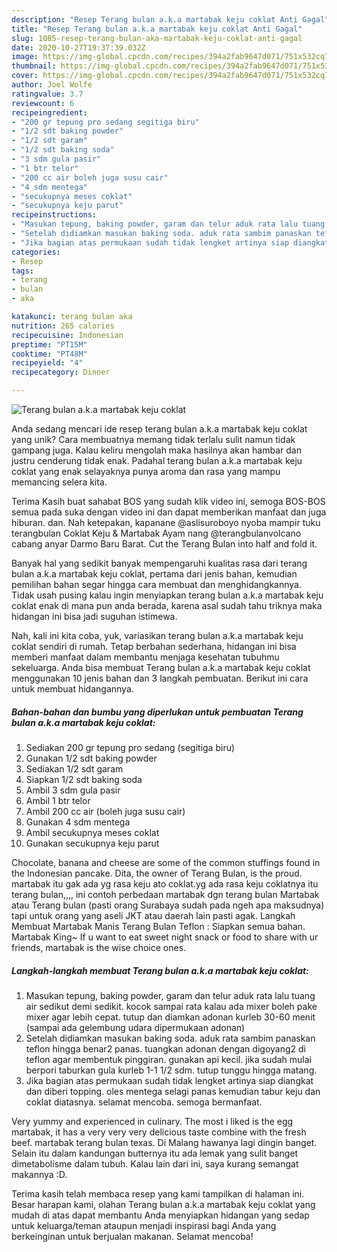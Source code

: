 ```yaml
---
description: "Resep Terang bulan a.k.a martabak keju coklat Anti Gagal"
title: "Resep Terang bulan a.k.a martabak keju coklat Anti Gagal"
slug: 1085-resep-terang-bulan-aka-martabak-keju-coklat-anti-gagal
date: 2020-10-27T19:37:39.032Z
image: https://img-global.cpcdn.com/recipes/394a2fab9647d071/751x532cq70/terang-bulan-aka-martabak-keju-coklat-foto-resep-utama.jpg
thumbnail: https://img-global.cpcdn.com/recipes/394a2fab9647d071/751x532cq70/terang-bulan-aka-martabak-keju-coklat-foto-resep-utama.jpg
cover: https://img-global.cpcdn.com/recipes/394a2fab9647d071/751x532cq70/terang-bulan-aka-martabak-keju-coklat-foto-resep-utama.jpg
author: Joel Wolfe
ratingvalue: 3.7
reviewcount: 6
recipeingredient:
- "200 gr tepung pro sedang segitiga biru"
- "1/2 sdt baking powder"
- "1/2 sdt garam"
- "1/2 sdt baking soda"
- "3 sdm gula pasir"
- "1 btr telor"
- "200 cc air boleh juga susu cair"
- "4 sdm mentega"
- "secukupnya meses coklat"
- "secukupnya keju parut"
recipeinstructions:
- "Masukan tepung, baking powder, garam dan telur aduk rata lalu tuang air sedikut demi sedikit. kocok sampai rata kalau ada mixer boleh pake mixer agar lebih cepat. tutup dan diamkan adonan kurleb 30-60 menit (sampai ada gelembung udara dipermukaan adonan)"
- "Setelah didiamkan masukan baking soda. aduk rata sambim panaskan teflon hingga benar2 panas. tuangkan adonan dengan digoyang2 di teflon agar membentuk pinggiran. gunakan api kecil. jika sudah mulai berpori taburkan gula kurleb 1-1 1/2 sdm. tutup tunggu hingga matang."
- "Jika bagian atas permukaan sudah tidak lengket artinya siap diangkat dan diberi topping. oles mentega selagi panas kemudian tabur keju dan coklat diatasnya. selamat mencoba. semoga bermanfaat."
categories:
- Resep
tags:
- terang
- bulan
- aka

katakunci: terang bulan aka 
nutrition: 265 calories
recipecuisine: Indonesian
preptime: "PT15M"
cooktime: "PT48M"
recipeyield: "4"
recipecategory: Dinner

---
```



![Terang bulan a.k.a martabak keju coklat](https://img-global.cpcdn.com/recipes/394a2fab9647d071/751x532cq70/terang-bulan-aka-martabak-keju-coklat-foto-resep-utama.jpg)

Anda sedang mencari ide resep terang bulan a.k.a martabak keju coklat yang unik? Cara membuatnya memang tidak terlalu sulit namun tidak gampang juga. Kalau keliru mengolah maka hasilnya akan hambar dan justru cenderung tidak enak. Padahal terang bulan a.k.a martabak keju coklat yang enak selayaknya punya aroma dan rasa yang mampu memancing selera kita.

Terima Kasih buat sahabat BOS yang sudah klik video ini, semoga BOS-BOS semua pada suka dengan video ini dan dapat memberikan manfaat dan juga hiburan. dan. Nah ketepakan, kapanane @aslisuroboyo nyoba mampir tuku terangbulan Coklat Keju &amp; Martabak Ayam nang @terangbulanvolcano cabang anyar Darmo Baru Barat. Cut the Terang Bulan into half and fold it.

Banyak hal yang sedikit banyak mempengaruhi kualitas rasa dari terang bulan a.k.a martabak keju coklat, pertama dari jenis bahan, kemudian pemilihan bahan segar hingga cara membuat dan menghidangkannya. Tidak usah pusing kalau ingin menyiapkan terang bulan a.k.a martabak keju coklat enak di mana pun anda berada, karena asal sudah tahu triknya maka hidangan ini bisa jadi suguhan istimewa.


Nah, kali ini kita coba, yuk, variasikan terang bulan a.k.a martabak keju coklat sendiri di rumah. Tetap berbahan sederhana, hidangan ini bisa memberi manfaat dalam membantu menjaga kesehatan tubuhmu sekeluarga. Anda bisa membuat Terang bulan a.k.a martabak keju coklat menggunakan 10 jenis bahan dan 3 langkah pembuatan. Berikut ini cara untuk membuat hidangannya.

<!--inarticleads1-->

##### Bahan-bahan dan bumbu yang diperlukan untuk pembuatan Terang bulan a.k.a martabak keju coklat:

1. Sediakan 200 gr tepung pro sedang (segitiga biru)
1. Gunakan 1/2 sdt baking powder
1. Sediakan 1/2 sdt garam
1. Siapkan 1/2 sdt baking soda
1. Ambil 3 sdm gula pasir
1. Ambil 1 btr telor
1. Ambil 200 cc air (boleh juga susu cair)
1. Gunakan 4 sdm mentega
1. Ambil secukupnya meses coklat
1. Gunakan secukupnya keju parut


Chocolate, banana and cheese are some of the common stuffings found in the Indonesian pancake. Dita, the owner of Terang Bulan, is the proud. martabak itu gak ada yg rasa keju ato coklat.yg ada rasa keju coklatnya itu terang bulan,,,, ini contoh perbedaan martabak dgn terang bulan Martabak atau Terang bulan (pasti orang Surabaya sudah pada ngeh apa maksudnya) tapi untuk orang yang aseli JKT atau daerah lain pasti agak. Langkah Membuat Martabak Manis Terang Bulan Teflon : Siapkan semua bahan. Martabak King~ If u want to eat sweet night snack or food to share with ur friends, martabak is the wise choice ones. 

<!--inarticleads2-->

##### Langkah-langkah membuat Terang bulan a.k.a martabak keju coklat:

1. Masukan tepung, baking powder, garam dan telur aduk rata lalu tuang air sedikut demi sedikit. kocok sampai rata kalau ada mixer boleh pake mixer agar lebih cepat. tutup dan diamkan adonan kurleb 30-60 menit (sampai ada gelembung udara dipermukaan adonan)
1. Setelah didiamkan masukan baking soda. aduk rata sambim panaskan teflon hingga benar2 panas. tuangkan adonan dengan digoyang2 di teflon agar membentuk pinggiran. gunakan api kecil. jika sudah mulai berpori taburkan gula kurleb 1-1 1/2 sdm. tutup tunggu hingga matang.
1. Jika bagian atas permukaan sudah tidak lengket artinya siap diangkat dan diberi topping. oles mentega selagi panas kemudian tabur keju dan coklat diatasnya. selamat mencoba. semoga bermanfaat.


Very yummy and experienced in culinary. The most i liked is the egg martabak, it has a very very very delicious taste combine with the fresh beef. martabak terang bulan texas. Di Malang hawanya lagi dingin banget. Selain itu dalam kandungan butternya itu ada lemak yang sulit banget dimetabolisme dalam tubuh. Kalau lain dari ini, saya kurang semangat makannya :D. 

Terima kasih telah membaca resep yang kami tampilkan di halaman ini. Besar harapan kami, olahan Terang bulan a.k.a martabak keju coklat yang mudah di atas dapat membantu Anda menyiapkan hidangan yang sedap untuk keluarga/teman ataupun menjadi inspirasi bagi Anda yang berkeinginan untuk berjualan makanan. Selamat mencoba!
